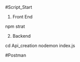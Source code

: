 #Script_Start

 1. Front End

   npm strat

2. Backend

 cd Api_creation
 nodemon index.js


#Postman

